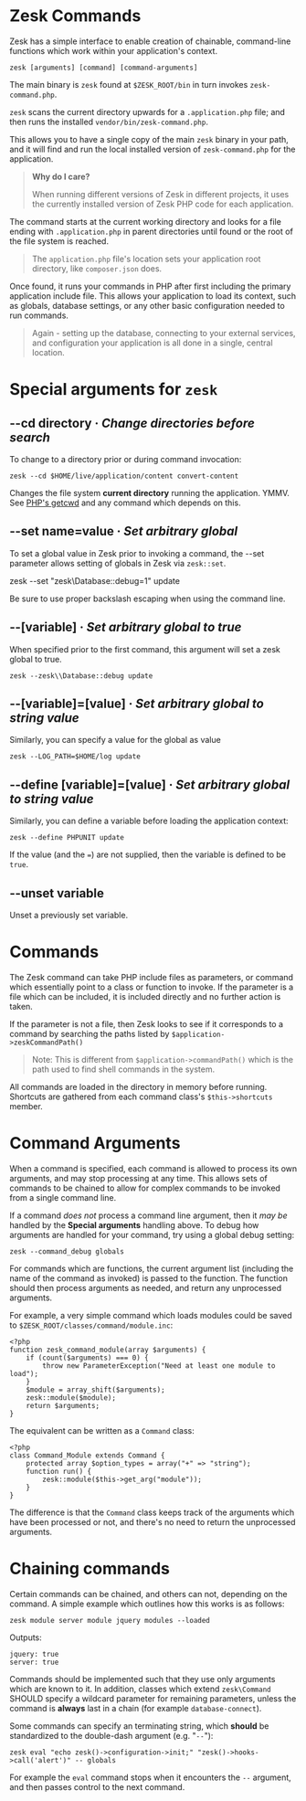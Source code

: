 # Zesk Commands

Zesk has a simple interface to enable creation of chainable, command-line functions which work within your application's context.

	zesk [arguments] [command] [command-arguments]
	
The main binary is `zesk` found at `$ZESK_ROOT/bin` in turn invokes `zesk-command.php`.

`zesk` scans the current directory upwards for a `.application.php` file; and then runs the installed `vendor/bin/zesk-command.php`.

This allows you to have a single copy of the main `zesk` binary in your path, and it will find and run the local installed version of `zesk-command.php` for the application.

> **Why do I care?**
>
> When running different versions of Zesk in different projects, it uses the currently installed version of Zesk PHP code for each application.

The command starts at the current working directory and looks for a file ending with `.application.php` in parent directories until found or the root of the file system is reached.

> The `application.php` file's location sets your application root directory, like `composer.json` does.

Once found, it runs your commands in PHP after first including the primary application include file. This allows your application to load its context, such as globals, database settings, or any other basic configuration needed to run commands.

> Again - setting up the database, connecting to your external services, and configuration your application is all done in a single, central location.

# Special arguments for `zesk`

## --cd directory &middot; *Change directories before search*

To change to a directory prior or during command invocation:

    zesk --cd $HOME/live/application/content convert-content

Changes the file system **current directory** running the application. YMMV. See [PHP's getcwd](https://www.php.net/getcwd) and any command which depends on this.

## --set name=value &middot; *Set arbitrary global*

To set a global value in Zesk prior to invoking a command, the --set parameter allows setting of globals in Zesk via `zesk::set`.

   zesk --set "zesk\\Database::debug=1" update

Be sure to use proper backslash escaping when using the command line.

## --[variable]  &middot; *Set arbitrary global to true*

When specified prior to the first command, this argument will set a zesk global to true.

	zesk --zesk\\Database::debug update
	
## --[variable]=[value]  &middot; *Set arbitrary global to string value*

Similarly, you can specify a value for the global as value

	zesk --LOG_PATH=$HOME/log update
	
## --define [variable]=[value]  &middot; *Set arbitrary global to string value*

Similarly, you can define a variable before loading the application context:

	zesk --define PHPUNIT update

If the value (and the `=`) are not supplied, then the variable is defined to be `true`.

## --unset variable

Unset a previously set variable.

# Commands

The Zesk command can take PHP include files as parameters, or command which essentially point to a class or function to invoke. If the parameter is a file which can be included, it is included directly and no further action is taken.

If the parameter is not a file, then Zesk looks to see if it corresponds to a command by searching the paths listed by `$application->zeskCommandPath()`
	
> Note: This is different from `$application->commandPath()` which is the path used to find shell commands in the system.

All commands are loaded in the directory in memory before running. Shortcuts are gathered from each command class's `$this->shortcuts` member.

# Command Arguments

When a command is specified, each command is allowed to process its own arguments, and may stop processing at any time. This allows sets of commands to be chained to allow for complex commands to be invoked from a single command line.

If a command *does not* process a command line argument, then it *may be* handled by the **Special arguments** handling above. To debug how arguments are handled for your command, try using a global debug setting:

	zesk --command_debug globals
	
For commands which are functions, the current argument list (including the name of the command as invoked) is passed to the function. The function should then process arguments as needed, and return any unprocessed arguments.

For example, a very simple command which loads modules could be saved to `$ZESK_ROOT/classes/command/module.inc`:

	<?php
	function zesk_command_module(array $arguments) {
		if (count($arguments) === 0) {
			throw new ParameterException("Need at least one module to load");
		}
		$module = array_shift($arguments);
		zesk::module($module);
		return $arguments;
	}

The equivalent can be written as a `Command` class:

	<?php
	class Command_Module extends Command {
		protected array $option_types = array("+" => "string");
		function run() {
			zesk::module($this->get_arg("module"));
		}
	}

The difference is that the `Command` class keeps track of the arguments which have been processed or not, and there's no need to return the unprocessed arguments.

# Chaining commands

Certain commands can be chained, and others can not, depending on the command. A simple example which outlines how this works is as follows:

	zesk module server module jquery modules --loaded
	
Outputs:

	jquery: true
	server: true

Commands should be implemented such that they use only arguments which are known to it. In addition, classes which extend `zesk\Command` SHOULD specify a
wildcard parameter for remaining parameters, unless the command is **always** last in a chain (for example `database-connect`).

Some commands can specify an terminating string, which **should** be standardized to the double-dash argument (e.g. "`--`"):

	zesk eval "echo zesk()->configuration->init;" "zesk()->hooks->call('alert')" -- globals
	
For example the `eval` command stops when it encounters the `--` argument, and then passes control to the next command.
